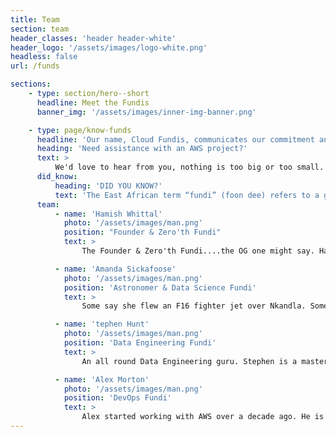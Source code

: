```yaml
---
title: Team
section: team
header_classes: 'header header-white'
header_logo: '/assets/images/logo-white.png'
headless: false
url: /funds

sections:
    - type: section/hero--short
      headline: Meet the Fundis
      banner_img: '/assets/images/inner-img-banner.png'

    - type: page/know-funds
      headline: 'Our name, Cloud Fundis, communicates our commitment and unmatched expertise in the art of cloud computing.'
      heading: 'Need assistance with an AWS project?'
      text: >
          We'd love to hear from you, nothing is too big or too small.
      did_know:
          heading: 'DID YOU KNOW?'
          text: 'The East African term “fundi” (foon dee) refers to a guru or specialist who has extensive skill and knowledge in a particular field.'
      team:
          - name: 'Hamish Whittal'
            photo: '/assets/images/man.png'
            position: "Founder & Zero'th Fundi"
            text: >
                The Founder & Zero'th Fundi....the OG one might say. Hamish has decades of experience in the industry, is a published author on all things Linux, created the Freedom Toaster and is an all round tech fundi.

          - name: 'Amanda Sickafoose'
            photo: '/assets/images/man.png'
            position: 'Astronomer & Data Science Fundi'
            text: >
                Some say she flew an F16 fighter jet over Nkandla. Some say she was a stow away on Jeff Bezos' flight to space. All we know is she's an Astronomer extraordinaire and data science fundi.

          - name: 'tephen Hunt'
            photo: '/assets/images/man.png'
            position: 'Data Engineering Fundi'
            text: >
                An all round Data Engineering guru. Stephen is a master of all things AWS Glue and EMR - if he can't help you with your data lake and engineering needs we don't know who can!

          - name: 'Alex Morton'
            photo: '/assets/images/man.png'
            position: 'DevOps Fundi'
            text: >
                Alex started working with AWS over a decade ago. He is a DevOps aficionado and will likely bore you to death about the wonders of Terraform if you give him half a chance!
---
```

